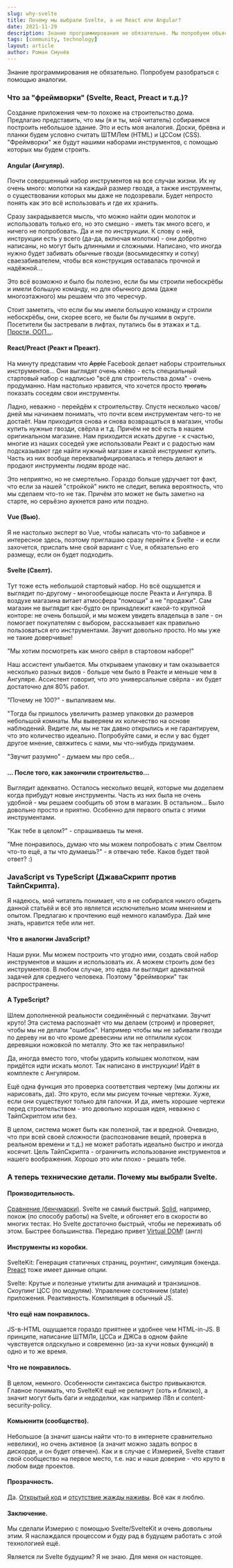 ```yaml
---
slug: why-svelte
title: Почему мы выбрали Svelte, а не React или Angular?
date: 2021-11-29
description: Знание программирования не обязательно. Мы попробуем объяснить разницу с помощью аналогии со строительством дома своими руками...
tags: [community, technology]
layout: article
author: Роман Смунёв
---
```


Знание программирования не обязательно. Попробуем разобраться с помощью аналогии.

### Что за "фреймворки" (Svelte, React, Preact и т.д.)?

Создание приложения чем-то похоже на строительство дома. Предлагаю представить, что мы (я и ты, мой читатель) собираемся построить небольшое здание. Это и есть моя аналогия. Доски, брёвна и планки будем условно считать ШТМЛем (HTML) и ЦССом (CSS). "Фреймворки" же будут нашими наборами инструментов, с помощью которых мы будем строить.

#### Angular (Ангуляр).

Почти совершенный набор инструментов на все случаи жизни. Их ну очень много: молотки на каждый размер гвоздя, а также инструменты, о существовании которых мы даже не подозревали. Будет непросто понять как это всё использовать и где их хранить.

Сразу закрадывается мысль, что можно найти один молоток и использовать только его, но это смешно - иметь так много всего, и ничего не попробовать. Да и не по инструкции. К слову о ней, инструкции есть у всего (да-да, включая молотки) - они добротно написаны, но могут быть длинными и сложными. Написано, что иногда нужно будет забивать обычные гвозди (восьмидесятку и сотку) сваезабивателем, чтобы вся конструкция оставалась прочной и надёжной...

Это всё возможно и было бы полезно, если бы мы строили небоскрёбы и имели большую команду, но для обычного дома (даже многоэтажного) мы решаем что это чересчур.

Стоит заметить, что если бы мы имели большую команду и строили небоскрёбы, они, скорее всего, не были бы лучшими в округе. Посетители бы застревали в лифтах, путались бы в этажах и т.д. <a href="https://cscalfani.medium.com/goodbye-object-oriented-programming-a59cda4c0e53" class="article__link" target="_blank" rel="noopener">Прости, ООП...</a>.

#### React/Preact (Реакт и Преакт).

На минуту представим что <s>Apple</s> Facebook делает наборы строительных инструментов... Они выглядят очень клёво - есть специальный стартовый набор с надписью "всё для строительства дома" - очень продуманно. Нам настолько нравится, что хочется просто <s>трогать</s> показать соседям свои инструменты.

Ладно, неважно - перейдём к строительству. Спустя несколько часов/дней мы начинаем понимать, что почти всем инструментам чего-то не достаёт. Нам приходится снова и снова возвращаться в магазин, чтобы купить нужные гвозди, свёрла и т.д. Причём не всё есть в нашем оригинальном магазине. Нам приходится искать другие - к счастью, многие из наших соседей уже использовали Реакт и с радостью нам подсказывают где найти нужный магазин и какой инструмент купить. Часть из них вообще переквалифицировалась и теперь делают и продают инструменты людям вроде нас.

Это неприятно, но не смертельно. Гораздо больше удручает тот факт, что если за нашей "стройкой" никто не следит, велика вероятность, что мы сделаем что-то не так. Причём это может не быть заметно на старте, но серьёзно аукнется рано или поздно.

#### Vue (Вью).

Я не настолько эксперт во Vue, чтобы написать что-то забавное и интересное здесь, поэтому приглашаю сразу перейти к Svelte - и если захочется, прислать мне свой вариант с Vue, я обязательно его размещу, если он будет подходить.

#### Svelte (Свелт).

Тут тоже есть небольшой стартовый набор. Но всё ощущается и выглядит по-другому - многообещающе после Реакта и Ангуляра. В воздухе магазина витает атмосфера "помощи" а не "продажи". Сам магазин не выглядит как-будто он принадлежит какой-то крупной конторе: не очень большой, и мы можем увидеть владельца в зале - он помогает покупателям с выбором, рассказывает как правильно пользоваться его инструментами. Звучит довольно просто. Но мы уже не такие доверчивые!

"Мы хотим посмотреть как много свёрл в стартовом наборе!"

Наш ассистент улыбается. Мы открываем упаковку и там оказывается несколько разных видов - больше чем было в Реакте и меньше чем в Ангуляре. Ассистент говорит, что это универсальные свёрла - их будет достаточно для 80% работ.

"Почему не 100?" - выпаливаем мы.

"Тогда бы пришлось увеличить размер упаковки до размеров небольшой комнаты. Мы выверяем их количество на основе наблюдений. Видите ли, мы не так давно открылись и не гарантируем, что это количество идеально. Попробуйте сами, и если у вас будет другое мнение, свяжитесь с нами, мы что-нибудь придумаем.

"Звучит разумно" - думаем мы про себя...

#### ... После того, как закончили строительство...

Выглядит адекватно. Осталось несколько вещей, которые мы доделаем когда прибудут новые инструменты. Часть из них была не очень удобной - мы решаем сообщить об этом в магазин. В остальном... Было довольно просто и приятно. Особенно для первого опыта с этими инструментами.

"Как тебе в целом?" - спрашиваешь ты меня.

"Мне понравилось, думаю что мы можем попробовать с этим Свелтом что-то ещё, а ты что думаешь?" - я отвечаю тебе. Каков будет твой ответ? :)

### JavaScript vs TypeScript (ДжаваСкрипт против ТайпСкрипта).

Я надеюсь, мой читатель понимает, что я не собирался никого обидеть данной статьёй и всё это является исключительно моим мнением и опытом. Предлагаю к прочтению ещё немного каламбура. Дай мне знать, нравится тебе или нет.

#### Что в аналогии JavaScript?

Наши руки. Мы можем построить что угодно ими, создать свой набор инструментов и машин и использовать их. А можем строить дом без инструментов. В любом случае, это едва ли выглядит адекватной задачей для среднего человека. Поэтому "фреймворки" так распространены.

#### А TypeScript?

Шлем дополненной реальности соединённый с перчатками. Звучит круто! Эта система распознаёт что мы делаем (строим) и проверяет, чтобы мы не делали "ошибок". Например чтобы мы не забивали гвозди по дереву ни во что кроме древесины или не отпилили кусок деревяшки ножовкой по металлу. Это же так неправильно!

Да, иногда вместо того, чтобы ударить колышек молотком, нам придётся идти искать молот. Так написано в инструкции! Идёт в комплекте с Ангуляром.

Ещё одна функция это проверка соответствия чертежу (мы должны их нарисовать, да). Это круто, если мы рисуем точные чертежи. Хуже, если они существуют только для галочки. И да, иметь хорошие чертежи перед строительством - это довольно хорошая идея, неважно с ТайпСкриптом или без.

В целом, система может быть как полезной, так и вредной. Очевидно, что при всей своей сложности (распознование вещей, проверка в реальном времени и т.д.) не может работать идеально быстро и иногда косячит. Цель ТайпСкрипта - ограничить использование инструментов и нашего воображения. Хорошо это или плохо - решать тебе.

### А теперь технические детали. Почему мы выбрали Svelte.

#### Производительность.

<p><a href="https://krausest.github.io/js-framework-benchmark/current.html" class="article__link" target="_blank" rel="noopener">Сравнение (бенчмарки)</a>. Svelte не самый быстрый. <a href="https://www.solidjs.com/" class="article__link" target="_blank" rel="noopener">Solid</a>, например, похож (по способу работы) на Svelte, и обгоняет его в скорости во многих тестах. Но Svelte достаточно быстрый, чтобы не переживать об этом. Быстрее большинства. Передаю привет <a href="https://svelte.dev/blog/virtual-dom-is-pure-overhead" class="article__link" target="_blank" rel="noopener">Virtual DOM</a>! (англ)</p>

#### Инструменты из коробки.

SvelteKit: Генерация статичных страниц, роунтинг, симуляция бэкенда. <a href="https://preactjs.com/" class="article__link" target="_blank" rel="noopener">Preact</a> тоже имеет данные опции. 

Svelte: Крутые и полезные утилиты для анимаций и транзишнов. Скоупинг ЦСС (по модулям). Управление состоянием (state) приложения. Реактивность. Компиляция в обычный JS.

#### Что ещё нам понравилось.

JS-в-HTML ощущается гораздо приятнее и удобнее чем HTML-in-JS. В принципе, написание ШТМЛя, ЦССа и ДЖСа в одном файле чувствуется олдскульно и современно (из-за кучи новых функций) в одно и то же время.

#### Что не понравилось.

В целом, немного. Особенности синтаксиса быстро привыкаются. Главное понимать, что SvelteKit ещё не релизнут (хоть и близко), а значит могут быть баги и недоделки, как например i18n и content-security-policy.

#### Комьюнити (сообщество).

Небольшое (а значит шансы найти что-то в интернете сравнительно невелики), но очень активное (а значит можно задать вопрос в дискорде, и он будет отвечен). Как и в случае с Измерией, Svelte ставит свой сообщество на первое место, т.е. нас и наше доверие - что круто в любом виде проектов.

#### Прозрачность.

Да. <a href="https://github.com/sveltejs/svelte" class="article__link" target="_blank" rel="noopener">Открытый код</a> и <a href="https://opencollective.com/svelte" class="article__link" target="_blank" rel="noopener">отсутствие жажды наживы</a>. Всё как я люблю.

#### Заключение.

Мы сделали Измерию с помощью Svelte/SvelteKit и очень довольны этим. Я наслаждался процессом и буду рад в будущем работать с этой технологией ещё.

Является ли Svelte будущим? Я не знаю. Для меня он настоящее.
